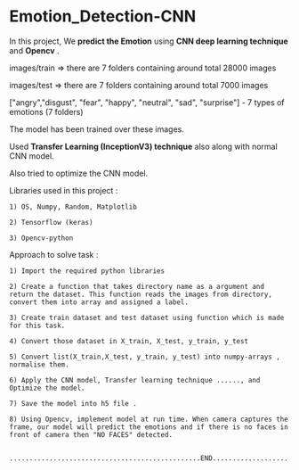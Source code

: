# Emotion_Detection-CNN

In this project, We **predict the Emotion** using **CNN deep learning technique** and **Opencv** .

images/train => there are 7 folders containing around total 28000 images

images/test => there are 7 folders containing around total 7000 images

["angry","disgust", "fear", "happy", "neutral", "sad", "surprise"] - 7 types of emotions (7 folders)

The model has been trained over these images.

Used **Transfer Learning (InceptionV3) technique** also along with normal CNN model.

Also tried to optimize the CNN model.

Libraries used in this project :

    1) OS, Numpy, Random, Matplotlib

    2) Tensorflow (keras)
    
    3) Opencv-python


Approach to solve task :

    1) Import the required python libraries
    
    2) Create a function that takes directory name as a argument and return the dataset. This function reads the images from directory, convert them into array and assigned a label.

    3) Create train dataset and test dataset using function which is made for this task.

    4) Convert those dataset in X_train, X_test, y_train, y_test

    5) Convert list(X_train,X_test, y_train, y_test) into numpy-arrays , normalise them.

    6) Apply the CNN model, Transfer learning technique ......, and Optimize the model.

    7) Save the model into h5 file .

    8) Using Opencv, implement model at run time. When camera captures the frame, our model will predict the emotions and if there is no faces in front of camera then "NO FACES" detected.
    
    
    ................................................END........................................................................
